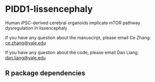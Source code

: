 # PIDD1-lissencephaly

Human iPSC-derived cerebral organoids implicate mTOR pathway dysregulation in lissencephaly

If you have any question about the manuscirpt, please email Ce Zhang: ce.zhang@yale.edu

If you have any question about the code, please email Dan Liang: dan.liang@yale.edu

## R package dependencies


